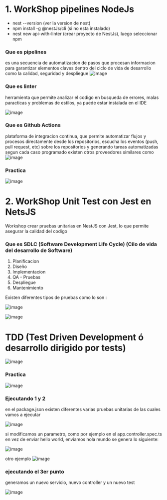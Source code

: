 # 1. WorkShop pipelines NodeJs

* nest --version (ver la version de nest)
* npm install -g @nestJs/cli (si no esta instalado)
* nest new api-with-linter (crear proyecto de NestJs), luego seleccionar npm 

### Que es pipelines
es una secuencia de automatizacion de pasos que procesan informacion para garantizar elementos claves dentro del ciclo de vida de desarrollo como la calidad, seguridad y despliegue
![image](https://github.com/user-attachments/assets/47eeec4f-004a-443b-b80e-10eff63644c1)


### Que es linter
herramienta que permite analizar el codigo en busqueda de errores, malas paracticas y problemas de estilos, ya puede estar instalada en el IDE

![image](https://github.com/user-attachments/assets/794e2fa5-cf9d-420a-a5d4-0b7c351fa936)


### Que es Github Actions 
plataforma de integracion continua, que permite automatizar flujos y procesos directamente desde los repositorios, escucha los eventos (push, pull request, etc) sobre los repositorios y generando tareas automatizadas segun cada caso programado existen otros proveedores similares como
![image](https://github.com/user-attachments/assets/659d0359-2a8f-4822-ae0b-16937b764de2)


### Practica 
![image](https://github.com/user-attachments/assets/93703da8-72dd-46ea-85da-31854bf473e1)




# 2. WorkShop Unit Test con Jest en NetsJS

Workshop crear pruebas unitarias en NestJS con Jest, lo que permite asegurar la calidad del codigo

###  Que es SDLC (Software Development Life Cycle) (Cilo de vida del desarrollo de Software)

1. Planificacion
2. Diseño
3. Implementacion
4. QA - Pruebas
5. Despliegue
6. Mantenimiento

Existen diferentes tipos de pruebas como lo son : 

![image](https://github.com/user-attachments/assets/30c2170f-99b0-47e9-9d99-0bbebf9b7787)


![image](https://github.com/user-attachments/assets/d1ba5d28-7d72-44c3-8766-2f2cb9946286)


# TDD (Test Driven Development ó desarrollo dirigido por tests)

![image](https://github.com/user-attachments/assets/be15c8c0-5456-46a9-8b62-30f348279334)


### Practica 
![image](https://github.com/user-attachments/assets/62f8821c-9c97-459d-80d7-b688aef1b2a7)

### Ejecutando 1 y 2  
en el package.json existen diferentes varias pruebas unitarias de las cuales vamos a ejecutar

![image](https://github.com/user-attachments/assets/b563b669-819c-42a3-ba96-f65901573b47)

si modificamos un parametro, como por ejemplo en el app.controller.spec.ts en vez de enviar hello world, enviamos hola mundo se genera lo siguiente: 

![image](https://github.com/user-attachments/assets/581797ba-9a4c-48ef-9b68-d7c764ab3c33)

otro ejemplo
![image](https://github.com/user-attachments/assets/e7592f1e-6111-4539-b67a-5db9d8b96004)


### ejecutando el 3er punto

generamos un nuevo servicio, nuevo controller y un nuevo test

![image](https://github.com/user-attachments/assets/dfd7daef-d4c2-4244-a6ea-7d71769a1fbd)
